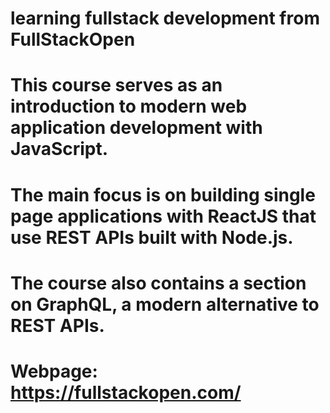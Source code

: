 # learning fullstack development from FullStackOpen
#
# This course serves as an introduction to modern web application development with JavaScript. 
# The main focus is on building single page applications with ReactJS that use REST APIs built with Node.js. 
# The course also contains a section on GraphQL, a modern alternative to REST APIs.
#
# Webpage: https://fullstackopen.com/
